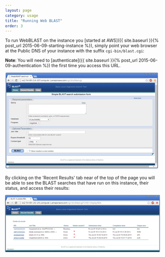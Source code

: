 ```yaml
---
layout: page
category: usage
title: "Running Web BLAST"
order: 3
---
```

To run WebBLAST on the instance you [started at AWS]({{ site.baseurl }}{% post_url 2015-06-09-starting-instance %}), simply point your web browser at the Public DNS of your instance with the suffix `cgi-bin/blast.cgi`:

**Note**: You will need to [authenticate]({{ site.baseurl }}{% post_url 2015-06-09-authentication %}) the first time you access this URL.

![BLAST submission page](../images/submissionscreenshot.png "BLAST submission page")


By clicking on the 'Recent Results' tab near of the top of the page you will be able to see the BLAST searches that have run on this instance, their status, and access their results:

![BLAST recent results page](../images/rid-listing-screenshot.png "BLAST recent results page")

